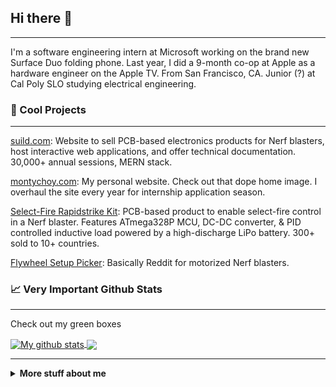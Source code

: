 ## Hi there 👋
---

I'm a software engineering intern at Microsoft working on the brand new Surface Duo folding phone. Last year, I did a 9-month co-op at Apple as a hardware engineer on the Apple TV. From San Francisco, CA. Junior (?) at Cal Poly SLO studying electrical engineering. 

### 🔭 Cool Projects
---

[suild.com](http://suild.com/): Website to sell PCB-based electronics products for Nerf blasters, host interactive web applications, and offer technical documentation. 30,000+ annual sessions, MERN stack.

[montychoy.com](http://montychoy.com/): My personal website. Check out that dope home image. I overhaul the site every year for internship application season. 

[Select-Fire Rapidstrike Kit](https://suild.com/shop/4): PCB-based product to enable select-fire control in a Nerf blaster. Features ATmega328P MCU, DC-DC converter, & PID controlled inductive load powered by a high-discharge LiPo battery. 300+ sold to 10+ countries. 

[Flywheel Setup Picker](https://suild.com/tools/flywheel-setup-picker): Basically Reddit for motorized Nerf blasters.

### 📈 Very Important Github Stats
---
Check out my green boxes

<a href="https://github.com/anuraghazra/github-readme-stats">
  <img align="center" src="https://github-readme-stats.anuraghazra1.vercel.app/api?username=mochoy&show_icons=true&count_private=true&hide=issues" alt="My github stats" />
</a>  
<a href="https://github.com/anuraghazra/github-readme-stats">
  <img align="center" src="https://github-readme-stats.anuraghazra1.vercel.app/api/top-langs/?username=mochoy&layout=compact" />
</a>

---

<details>
<summary>
  <b>More stuff about me</b>
</summary>

### 🤔 Random Interests
---

#### 💻 Computer organization/SoC platform architecture: 
- Just reading up. Doing stuff is super complicated.
- After modeling microarchitecture + ISA + MCU to implement RISC-V ISA, I don't really like HDL/RTL stuff, but I'm still super interested in how everything works. 
- Worked with Apple A-core SoCs and Qualcomm Snapdragon platform on Surface Duo. 

As my mentor said: 
> That shit is super complicated man

#### ⚡ Buck converters:
- Designing my own buck converter. Starting with just simulations to analyze ideal open-loop steady-state behavior. 
- Haven't taken signals & systems class, don't know jack about controls (if you're an interviewer reading this, ask me about literally anything else).
- Plan on designing buck converter PCB. Will use IC to handle controls, but everything else (FETs, caps, inductor, feedback network) will be discretes. 
- DC-DC lead on a project at Apple, worked on Apple's custom PMUs and multiphase bucks.

Me (freshman after being asked this in an interview):
> What's stability in a buck converter? 

Taufik (power electronics professor):
> HAHAHA I can't tell you until you're in third year

### :octocat: Github Recommended
---
**mochoy/mochoy** is a ✨ _special_ ✨ repository because its `README.md` (this file) appears on your GitHub profile.

Here are some ideas to get you started:

- 🔭 I’m currently working on ... Cal Poly Hyperloop
- 🌱 I’m currently learning ... high-speed digital design
- 👯 I’m looking to collaborate on ... something cool
- 🤔 I’m looking for help with ... why is my most used language Java I have not used that in years...
- 💬 Ask me about ... HW/SW
- 📫 How to reach me: ... links on my [personal website](http://montychoy.com/)
- 😄 Pronouns: ... he/him
- ⚡ Fun fact: ... breakdancing for 9 years

</details>
